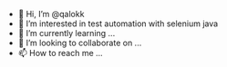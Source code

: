- 👋 Hi, I’m @qalokk
- 👀 I’m interested in test automation with selenium java
- 🌱 I’m currently learning ...
- 💞️ I’m looking to collaborate on ...
- 📫 How to reach me ...

<!---
qalokk/qalokk is a ✨ special ✨ repository because its `README.md` (this file) appears on your GitHub profile.
You can click the Preview link to take a look at your changes.
--->
